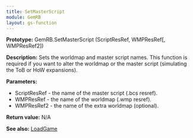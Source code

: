 ```yaml
---
title: SetMasterScript
module: GemRB
layout: gs-function
---
```


**Prototype:** GemRB.SetMasterScript (ScriptResRef, WMPResRef[, WMPResRef2])

**Description:** Sets the worldmap and master script names. This function 
 is required if you want to alter the worldmap or the master script 
 (simulating the ToB or HoW expansions).

**Parameters:** 
  * ScriptResRef - the name of the master script (.bcs resref). 
  * WMPResRef    - the name of the worldmap (.wmp resref).
  * WMPResRef2   - the name of the extra worldmap (optional).

**Return value:** N/A

**See also:** [LoadGame](LoadGame.md)

